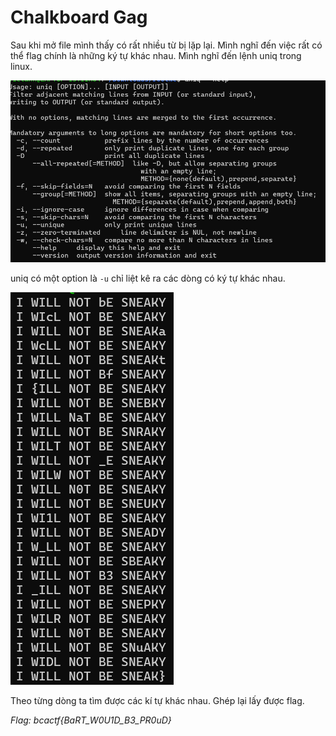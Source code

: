 # Chalkboard Gag

Sau khi mở file mình thấy có rất nhiều từ bị lặp lại. Mình nghĩ đến việc rất có thể flag chính là những ký tự khác nhau.
Mình nghĩ đến lệnh uniq trong linux.

![alt text](image.png)

uniq có một option là ```-u``` chỉ liệt kê ra các dòng có ký tự khác nhau.

![alt text](image-1.png)

Theo từng dòng ta tìm được các kí tự khác nhau. Ghép lại lấy được flag.

*Flag: bcactf{BaRT_W0U1D_B3_PR0uD}*